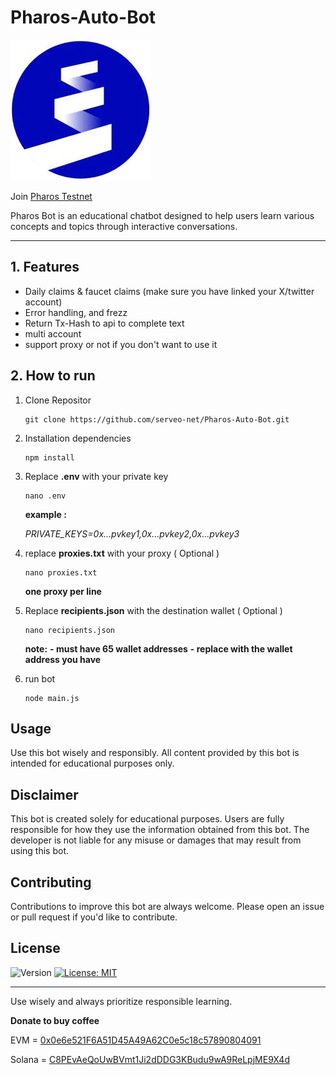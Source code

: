 # Pharos-Auto-Bot

![icon logo](https://github.com/serveo-net/Pharos-Auto-Bot/blob/main/pharos-icon)

Join [Pharos Testnet](https://testnet.pharosnetwork.xyz/experience?inviteCode=reEZLdnbFy2qCwb0)

Pharos Bot is an educational chatbot designed to help users learn various concepts and topics through interactive conversations.

---

## 1. Features

- Daily claims & faucet claims (make sure you have linked your X/twitter account)
- Error handling, and frezz
- Return Tx-Hash to api to complete text
- multi account
- support proxy or not if you don't want to use it

## 2. How to run

1. Clone Repositor
   ```
   git clone https://github.com/serveo-net/Pharos-Auto-Bot.git
   ```
2. Installation dependencies
   ```
   npm install
   ```
3. Replace **.env** with your private key
   ```
   nano .env
   ```
   **example :**
   
   *PRIVATE_KEYS=0x...pvkey1,0x...pvkey2,0x...pvkey3*
4. replace **proxies.txt** with your proxy ( Optional )
   ```
   nano proxies.txt
   ```
   **one proxy per line**

6. Replace **recipients.json** with the destination wallet ( Optional )
   ```
   nano recipients.json
   ```
   **note:**
   **- must have 65 wallet addresses**
   **- replace with the wallet address you have**
     
7. run bot
   ```
   node main.js
   ```

## Usage

Use this bot wisely and responsibly. All content provided by this bot is intended for educational purposes only.

## Disclaimer

This bot is created solely for educational purposes. Users are fully responsible for how they use the information obtained from this bot. The developer is not liable for any misuse or damages that may result from using this bot.

## Contributing

Contributions to improve this bot are always welcome. Please open an issue or pull request if you'd like to contribute.

## License

![Version](https://img.shields.io/badge/version-1.0.0-blue)
[![License: MIT](https://img.shields.io/badge/License-MIT-yellow.svg)]()

---

Use wisely and always prioritize responsible learning.

**Donate to buy coffee**

EVM = [0x0e6e521F6A51D45A49A62C0e5c18c57890804091](0x0e6e521F6A51D45A49A62C0e5c18c57890804091)

Solana = [C8PEvAeQoUwBVmt1Ji2dDDG3KBudu9wA9ReLpjME9X4d](C8PEvAeQoUwBVmt1Ji2dDDG3KBudu9wA9ReLpjME9X4d)
